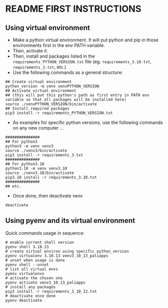 # README FIRST INSTRUCTIONS

## Using virtual environment

* Make a python virtual environment. It will put python and pip in those environments first in the env PATH variable.
* Then, activate it.
* Then, install and packages listed in the `requirements_PYTHON_VERSION.txt` file (eg. `requirements_3.10.txt`, `requirements_3.txt`, etc.) 
* Use the following commands as a general structure:

```
## Create virtual environment
python_version -m venv venvPYTHON_VERSION
## Activate virtual environment
## (this will put this python's path as first entry in PATH env variable so that all packages will be installed here)
source ./venvPYTHON_VERSION/bin/activate
## Install required packages
pip3 install -r requirements_PYTHON_VERSION.txt
```

* As examples for specific python versions, use the following commands on any new computer ...
```
###############
## For python3
python3 -m venv venv3
source ./venv3/bin/activate
pip3 install -r requirements_3.txt
###############
## For python3.10
python3.10 -m venv venv3.10
source ./venv3.10/bin/activate
pip3.10 install -r requirements_3.10.txt
###############
## etc.
```

* Once done, then deactivate venv
```
deactivate
```

## Using pyenv and its virtual environment

Quick commands usage in sequence:

```
# enable current shell version
pyenv shell 3.10.13
# create virtual environ using specific python_version
pyenv virtualenv 3.10.13 venv3_10_13_paliapps
# unset when usage is done
pyenv shell --unset 
# list all virtual envs
pyenv virtualenvs
# activate the chosen one
pyenv activate venv3_10_13_paliapps
# install any packages
pip3 install -r requirements_3_10_13.txt
# deactivate once done
pyenv deactivate
```
